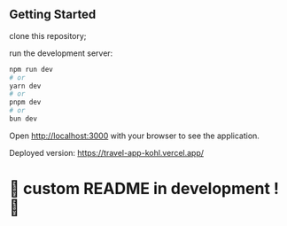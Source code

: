 ## Getting Started

clone this repository;

run the development server:

```bash
npm run dev
# or
yarn dev
# or
pnpm dev
# or
bun dev
```

Open [http://localhost:3000](http://localhost:3000) with your browser to see the application.

Deployed version: https://travel-app-kohl.vercel.app/

# :construction: custom README in development ! :construction:
